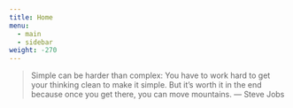 ```yaml
---
title: Home
menu:
  - main
  - sidebar
weight: -270
---
```


> Simple can be harder than complex: You have to work hard to get your thinking clean to make it simple. But it’s worth it in the end because once you get there, you can move mountains.
> — Steve Jobs
